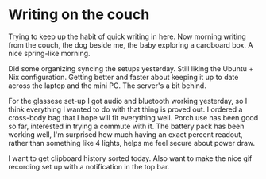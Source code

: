 # Writing on the couch

Trying to keep up the habit of quick writing in here. Now morning writing from the couch, the dog beside me, the baby exploring a cardboard box. A nice spring-like morning.

Did some organizing syncing the setups yesterday. Still liking the Ubuntu + Nix configuration. Getting better and faster about keeping it up to date across the laptop and the mini PC. The server's a bit behind.

For the glassese set-up I got audio and bluetooth working yesterday, so I think everything I wanted to do with that thing is proved out. I ordered a cross-body bag that I hope will fit everything well. Porch use has been good so far, interested in trying a commute with it. The battery pack has been working well, I'm surprised how much having an exact percent readout, rather than something like 4 lights, helps me feel secure about power draw.

I want to get clipboard history sorted today. Also want to make the nice gif recording set up with a notification in the top bar.

